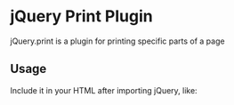 # jQuery Print Plugin

jQuery.print is a plugin for printing specific parts of a page

## Usage

Include it in your HTML after importing jQuery, like:
	<script type="text/JavaScript" src="path/to/jquery.print.js" />
	
Use it like:

	$("#myElementId").print(/*options*/);
	
or

	$.print("#myElementId" /*, options*/);
	
You can submit the options object like:

	$("#myElementId").print({
		addGlobalStyles : true,
		stylesheet : null,
		rejectWindow : true,
		noPrintSelector : ".no-print",
		iframe : true,
		append : null,
		prepend : null
	});
	
Currently this plugin supports the following options:

####globalStyles

 - Default: `true`  
 - Acceptable-Values: Boolean  
 - Function: Whether or not the styles from the parent document should be included

####mediaPrint

 - Default: `false`  
 - Acceptable-Values: Boolean  
 - Function: Whether or not link tags with media='print' should be included; Over-riden by the `globalStyles` option

####stylesheet

 - Default: `null`
 - Acceptable-Values: URL-string
 - Function: URL of an external stylesheet to be included

####noPrintSelector

 - Default: `".no-print"`
 - Acceptable-Values: Any valid `jQuery-selector`
 - Function: A selector for the items that are to be excluded from printing

####iframe

 - Default: `true`, creates a hidden iframe if no-vaild iframe selector is passed
 - Acceptable-Values: Any valid `jQuery-selector` or Boolean
 - Function: Whether to print from an iframe instead of a pop-up window; can take the `jQuery-selector` of an existing iframe as value

####append/prepend

 - Default: `null`
 - Acceptable-Values: Any valid `jQuery-selector` or HTML-text
 - Function: Adds custom HTML before (prepend) or after (append) the selected content

## Tested with

### jQuery
* [jQuery](http://jquery.com/) v. 1.7.2
* [jQuery](http://jquery.com/) v. 1.9.1

### Browsers
* Google Chrome - v 20, 26
* Internet Explorer - v 10

## License
[CC-BY](http://creativecommons.org/licenses/by/3.0/).

## Demo
[jQuery.print/demo](http://doersguild.github.io/jQuery.print/demo/)

---------------------------------------
Like our [work](http://doersguild.com)? [Get in touch!](mailto:mail@doersguild.com)
